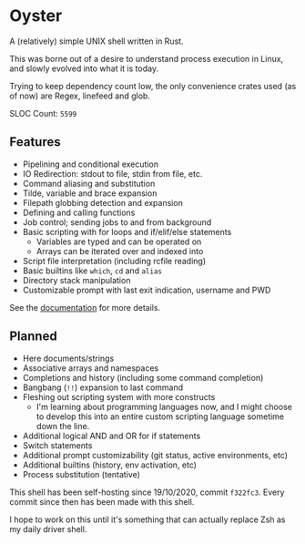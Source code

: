 # Oyster

A (relatively) simple UNIX shell written in Rust.

This was borne out of a desire to understand process execution in Linux, and slowly evolved into what it is today.

Trying to keep dependency count low, the only convenience crates used (as of now) are Regex, linefeed and glob.

SLOC Count: `5599`

## Features
- Pipelining and conditional execution
- IO Redirection: stdout to file, stdin from file, etc.
- Command aliasing and substitution
- Tilde, variable and brace expansion
- Filepath globbing detection and expansion
- Defining and calling functions
- Job control; sending jobs to and from background
- Basic scripting with for loops and if/elif/else statements
    - Variables are typed and can be operated on
    - Arrays can be iterated over and indexed into
- Script file interpretation (including rcfile reading)
- Basic builtins like `which`, `cd` and `alias`
- Directory stack manipulation
- Customizable prompt with last exit indication, username and PWD

See the [documentation](docs/introduction.md) for more details.

## Planned
- Here documents/strings
- Associative arrays and namespaces
- Completions and history (including some command completion)
- Bangbang (`!!`) expansion to last command
- Fleshing out scripting system with more constructs
    - I'm learning about programming languages now, and I might choose to develop this into an entire custom scripting language sometime down the line.
- Additional logical AND and OR for if statements
- Switch statements
- Additional prompt customizability (git status, active environments, etc)
- Additional builtins (history, env activation, etc)
- Process substitution (tentative)

This shell has been self-hosting since 19/10/2020, commit `f322fc3`. Every commit since then has been made with this shell.

I hope to work on this until it's something that can actually replace Zsh as my daily driver shell.